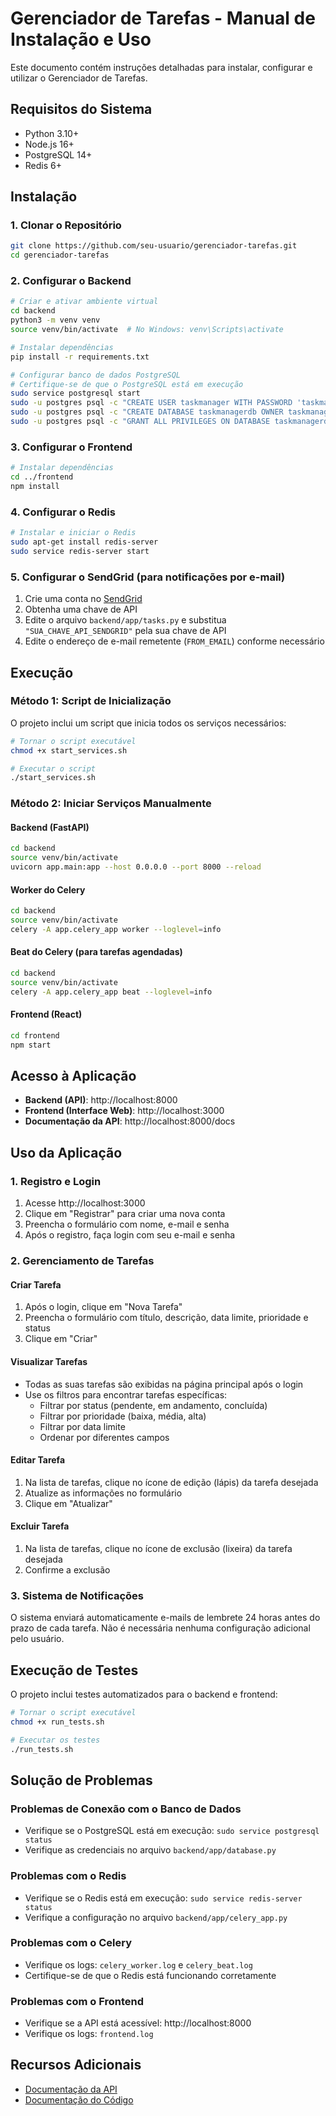 # Gerenciador de Tarefas - Manual de Instalação e Uso

Este documento contém instruções detalhadas para instalar, configurar e utilizar o Gerenciador de Tarefas.

## Requisitos do Sistema

- Python 3.10+
- Node.js 16+
- PostgreSQL 14+
- Redis 6+

## Instalação

### 1. Clonar o Repositório

```bash
git clone https://github.com/seu-usuario/gerenciador-tarefas.git
cd gerenciador-tarefas
```

### 2. Configurar o Backend

```bash
# Criar e ativar ambiente virtual
cd backend
python3 -m venv venv
source venv/bin/activate  # No Windows: venv\Scripts\activate

# Instalar dependências
pip install -r requirements.txt

# Configurar banco de dados PostgreSQL
# Certifique-se de que o PostgreSQL está em execução
sudo service postgresql start
sudo -u postgres psql -c "CREATE USER taskmanager WITH PASSWORD 'taskmanager123';"
sudo -u postgres psql -c "CREATE DATABASE taskmanagerdb OWNER taskmanager;"
sudo -u postgres psql -c "GRANT ALL PRIVILEGES ON DATABASE taskmanagerdb TO taskmanager;"
```

### 3. Configurar o Frontend

```bash
# Instalar dependências
cd ../frontend
npm install
```

### 4. Configurar o Redis

```bash
# Instalar e iniciar o Redis
sudo apt-get install redis-server
sudo service redis-server start
```

### 5. Configurar o SendGrid (para notificações por e-mail)

1. Crie uma conta no [SendGrid](https://sendgrid.com/)
2. Obtenha uma chave de API
3. Edite o arquivo `backend/app/tasks.py` e substitua `"SUA_CHAVE_API_SENDGRID"` pela sua chave de API
4. Edite o endereço de e-mail remetente (`FROM_EMAIL`) conforme necessário

## Execução

### Método 1: Script de Inicialização

O projeto inclui um script que inicia todos os serviços necessários:

```bash
# Tornar o script executável
chmod +x start_services.sh

# Executar o script
./start_services.sh
```

### Método 2: Iniciar Serviços Manualmente

#### Backend (FastAPI)

```bash
cd backend
source venv/bin/activate
uvicorn app.main:app --host 0.0.0.0 --port 8000 --reload
```

#### Worker do Celery

```bash
cd backend
source venv/bin/activate
celery -A app.celery_app worker --loglevel=info
```

#### Beat do Celery (para tarefas agendadas)

```bash
cd backend
source venv/bin/activate
celery -A app.celery_app beat --loglevel=info
```

#### Frontend (React)

```bash
cd frontend
npm start
```

## Acesso à Aplicação

- **Backend (API)**: http://localhost:8000
- **Frontend (Interface Web)**: http://localhost:3000
- **Documentação da API**: http://localhost:8000/docs

## Uso da Aplicação

### 1. Registro e Login

1. Acesse http://localhost:3000
2. Clique em "Registrar" para criar uma nova conta
3. Preencha o formulário com nome, e-mail e senha
4. Após o registro, faça login com seu e-mail e senha

### 2. Gerenciamento de Tarefas

#### Criar Tarefa

1. Após o login, clique em "Nova Tarefa"
2. Preencha o formulário com título, descrição, data limite, prioridade e status
3. Clique em "Criar"

#### Visualizar Tarefas

- Todas as suas tarefas são exibidas na página principal após o login
- Use os filtros para encontrar tarefas específicas:
  - Filtrar por status (pendente, em andamento, concluída)
  - Filtrar por prioridade (baixa, média, alta)
  - Filtrar por data limite
  - Ordenar por diferentes campos

#### Editar Tarefa

1. Na lista de tarefas, clique no ícone de edição (lápis) da tarefa desejada
2. Atualize as informações no formulário
3. Clique em "Atualizar"

#### Excluir Tarefa

1. Na lista de tarefas, clique no ícone de exclusão (lixeira) da tarefa desejada
2. Confirme a exclusão

### 3. Sistema de Notificações

O sistema enviará automaticamente e-mails de lembrete 24 horas antes do prazo de cada tarefa. Não é necessária nenhuma configuração adicional pelo usuário.

## Execução de Testes

O projeto inclui testes automatizados para o backend e frontend:

```bash
# Tornar o script executável
chmod +x run_tests.sh

# Executar os testes
./run_tests.sh
```

## Solução de Problemas

### Problemas de Conexão com o Banco de Dados

- Verifique se o PostgreSQL está em execução: `sudo service postgresql status`
- Verifique as credenciais no arquivo `backend/app/database.py`

### Problemas com o Redis

- Verifique se o Redis está em execução: `sudo service redis-server status`
- Verifique a configuração no arquivo `backend/app/celery_app.py`

### Problemas com o Celery

- Verifique os logs: `celery_worker.log` e `celery_beat.log`
- Certifique-se de que o Redis está funcionando corretamente

### Problemas com o Frontend

- Verifique se a API está acessível: http://localhost:8000
- Verifique os logs: `frontend.log`

## Recursos Adicionais

- [Documentação da API](./backend/API_DOCUMENTATION.md)
- [Documentação do Código](./CODE_DOCUMENTATION.md)
